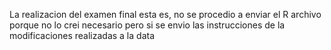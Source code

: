 La realizacion del examen final esta es, no se procedio a enviar el R archivo porque no lo crei necesario pero si se envio las instrucciones de la modificaciones realizadas a la data
